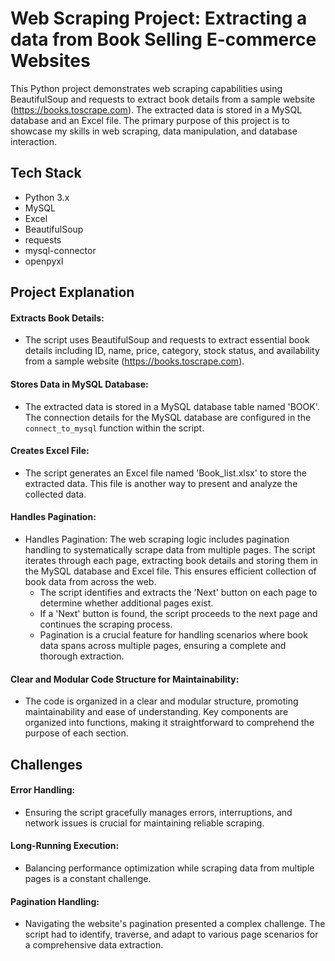 
# Web Scraping Project: Extracting a data from Book Selling E-commerce Websites

This Python project demonstrates web scraping capabilities using BeautifulSoup and requests to extract book details from a sample website (https://books.toscrape.com). The extracted data is stored in a MySQL database and an Excel file. The primary purpose of this project is to showcase my skills in web scraping, data manipulation, and database interaction.


## Tech Stack

- Python 3.x
- MySQL
- Excel
- BeautifulSoup
- requests
- mysql-connector
- openpyxl



## Project Explanation

#### Extracts Book Details:
- The script uses BeautifulSoup and requests to extract essential book details including ID, name, price, category, stock status, and availability from a sample website (https://books.toscrape.com).
#### Stores Data in MySQL Database:
- The extracted data is stored in a MySQL database table named 'BOOK'. The connection details for the MySQL database are configured in the `connect_to_mysql` function within the script.
#### Creates Excel File:
- The script generates an Excel file named 'Book_list.xlsx' to store the extracted data. This file is another way to present and analyze the collected data.
#### Handles Pagination:
- Handles Pagination: The web scraping logic includes pagination handling to systematically scrape data from multiple pages. The script iterates through each page, extracting book details and storing them in the MySQL database and Excel file. This ensures efficient collection of book data from across the web.
    - The script identifies and extracts the 'Next' button on each page to determine whether additional pages exist.
    - If a 'Next' button is found, the script proceeds to the next page and continues the scraping process.
    - Pagination is a crucial feature for handling scenarios where book data spans across multiple pages, ensuring a complete and thorough extraction.
#### Clear and Modular Code Structure for Maintainability:
- The code is organized in a clear and modular structure, promoting maintainability and ease of understanding. Key components are organized into functions, making it straightforward to comprehend the purpose of each section.




## Challenges


####  Error Handling: 
-  Ensuring the script gracefully manages errors, interruptions, and network issues is crucial for maintaining reliable scraping.
####  Long-Running Execution: 
-  Balancing performance optimization while scraping data from multiple pages is a constant challenge.
####  Pagination Handling: 
-  Navigating the website's pagination presented a complex challenge. The script had to identify, traverse, and adapt to various page scenarios for a comprehensive data extraction.





